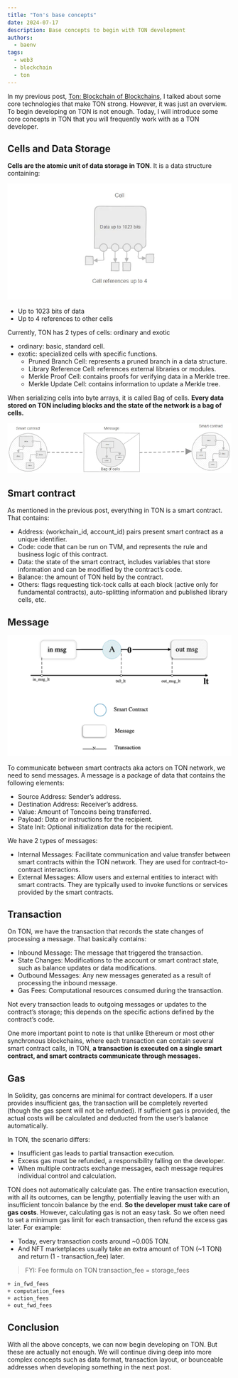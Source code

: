 ```yaml
---
title: "Ton's base concepts"
date: 2024-07-17
description: Base concepts to begin with TON development
authors:
  - baenv
tags:
  - web3
  - blockchain
  - ton
---
```


In my previous post, [Ton: Blockchain of Blockchains](ton-blockchain-of-blockchains.md), I talked about some core technologies that make TON strong. However, it was just an overview. To begin developing on TON is not enough. Today, I will introduce some core concepts in TON that you will frequently work with as a TON developer.

## Cells and Data Storage

**Cells are the atomic unit of data storage in TON**. It is a data structure containing:

![](assets/ton_core_concept_ton_cell.webp)

- Up to 1023 bits of data
- Up to 4 references to other cells

Currently, TON has 2 types of cells: ordinary and exotic

- ordinary: basic, standard cell.
- exotic: specialized cells with specific functions.
  - Pruned Branch Cell: represents a pruned branch in a data structure.
  - Library Reference Cell: references external libraries or modules.
  - Merkle Proof Cell: contains proofs for verifying data in a Merkle tree.
  - Merkle Update Cell: contains information to update a Merkle tree.

When serializing cells into byte arrays, it is called Bag of cells. **Every data stored on TON including blocks and the state of the network is a bag of cells.**

![](assets/ton_core_concept_ton_bag_of_cells.webp)

## Smart contract

As mentioned in the previous post, everything in TON is a smart contract. That contains:

- Address: (workchain_id, account_id) pairs present smart contract as a unique identifier.
- Code: code that can be run on TVM, and represents the rule and business logic of this contract.
- Data: the state of the smart contract, includes variables that store information and can be modified by the contract’s code.
- Balance: the amount of TON held by the contract.
- Others: flags requesting tick-tock calls at each block (active only for fundamental contracts), auto-splitting information and published library cells, etc.

## Message

![](assets/ton_core_concept_ton_message_flow.webp)

To communicate between smart contracts aka actors on TON network, we need to send messages. A message is a package of data that contains the following elements:

- Source Address: Sender’s address.
- Destination Address: Receiver’s address.
- Value: Amount of Toncoins being transferred.
- Payload: Data or instructions for the recipient.
- State Init: Optional initialization data for the recipient.

We have 2 types of messages:

- Internal Messages: Facilitate communication and value transfer between smart contracts within the TON network. They are used for contract-to-contract interactions.
- External Messages: Allow users and external entities to interact with smart contracts. They are typically used to invoke functions or services provided by the smart contracts.

## Transaction

On TON, we have the transaction that records the state changes of processing a message. That basically contains:

- Inbound Message: The message that triggered the transaction.
- State Changes: Modifications to the account or smart contract state, such as balance updates or data modifications.
- Outbound Messages: Any new messages generated as a result of processing the inbound message.
- Gas Fees: Computational resources consumed during the transaction.

Not every transaction leads to outgoing messages or updates to the contract’s storage; this depends on the specific actions defined by the contract’s code.

One more important point to note is that unlike Ethereum or most other synchronous blockchains, where each transaction can contain several smart contract calls, in TON, **a transaction is executed on a single smart contract, and smart contracts communicate through messages.**

## Gas

In Solidity, gas concerns are minimal for contract developers. If a user provides insufficient gas, the transaction will be completely reverted (though the gas spent will not be refunded). If sufficient gas is provided, the actual costs will be calculated and deducted from the user’s balance automatically.

In TON, the scenario differs:

- Insufficient gas leads to partial transaction execution.
- Excess gas must be refunded, a responsibility falling on the developer.
- When multiple contracts exchange messages, each message requires individual control and calculation.

TON does not automatically calculate gas. The entire transaction execution, with all its outcomes, can be lengthy, potentially leaving the user with an insufficient toncoin balance by the end. **So the developer must take care of gas costs**. However, calculating gas is not an easy task. So we often need to set a minimum gas limit for each transaction, then refund the excess gas later. For example:

- Today, every transaction costs around ~0.005 TON.
- And NFT marketplaces usually take an extra amount of TON (~1 TON) and return (1 - transaction_fee) later.

> FYI: Fee formula on TON transaction_fee = storage_fees

    + in_fwd_fees
    + computation_fees
    + action_fees
    + out_fwd_fees

## Conclusion

With all the above concepts, we can now begin developing on TON. But these are actually not enough. We will continue diving deep into more complex concepts such as data format, transaction layout, or bounceable addresses when developing something in the next post.
